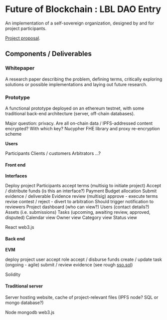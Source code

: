 # Future of Blockchain : LBL DAO Entry

An implementation of a self-sovereign organization, designed by and for project participants.

[Project proposal](./self-sovereign-org-proposal.pdf).

## Components / Deliverables

### Whitepaper

A research paper describing the problem, defining terms, critically exploring solutions or possible implementations and laying out future research.

### Prototype

A functional prototype deployed on an ethereum testnet, with some traditional back-end architecture (server, off-chain databases).

Major question: privacy. Are all on-chain data / IPFS-addressed content encrypted? With which key?
  Nucypher FHE library and proxy re-encryption scheme

**Users**

Participants
Clients / customers
Arbitrators
...?

#### Front end

**Interfaces**

Deploy project
Participants accept terms (multisig to initiate project)
Accept / distribute funds (is this an interface?)
  Payment
  Budget allocation
Submit evidence / deliverable
  Evidence review (multisig)
    approve - execute terms
    revise
    contest / reject - divert to arbitration
  Should trigger notification to reviewers
Project dashboard (who can view?)
  Users (contact details?)
  Assets (i.e. submissions)
  Tasks (upcoming, awaiting review, approved, disputed)
    Calendar view
    Owner view
    Category view
    Status view

React
web3.js

#### Back end

**EVM**

deploy project
user accept role
accept / disburse funds
create / update task (ongoing - agile)
submit / review evidence
(see rough [sso.sol]('./contracts/sso.sol'))

Solidity

#### Traditional server

Server hosting website, cache of project-relevant files (IPFS node? SQL or mongo database?)

Node
mongodb
web3.js
